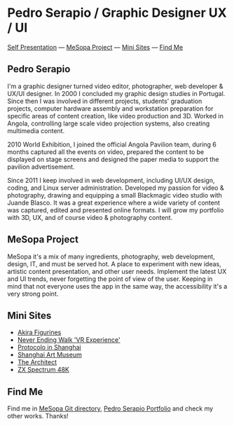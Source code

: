# Pedro Serapio / Graphic Designer UX / UI

<div>
  <a href="#pedro-serapio">Self Presentation</a>
  &mdash;
  <a href="#mesopa-project">MeSopa Project</a>
  &mdash;
  <a href="#mini-sites">Mini Sites</a>
  &mdash;
  <a href="#find-me">Find Me</a>
</div>

## Pedro Serapio

I'm a graphic designer turned video editor, photographer, web developer & UX/UI designer. In 2000 I concluded my graphic design studies in Portugal. Since then I was involved in different projects, students' graduation projects, computer hardware assembly and workstation preparation for specific areas of content creation, like video production and 3D. Worked in Angola, controlling large scale video projection systems, also creating multimedia content.

2010 World Exhibition, I joined the official Angola Pavilion team, during 6 months captured all the events on video, prepared the content to be displayed on stage screens and designed the paper media to support the pavilion advertisement.

Since 2011 I keep involved in web development, including UI/UX design, coding, and Linux server administration. Developed my passion for video & photography, drawing and equipping a small Blackmagic video studio with Juande Blasco. It was a great experience where a wide variety of content was captured, edited and presented online formats. I will grow my portfolio with 3D, UX, and of course video & photography content.

## MeSopa Project

MeSopa it's a mix of many ingredients, photography, web development, design, IT, and must be served hot. A place to experiment with new ideas, artistic content presentation, and other user needs. Implement the latest UX and UI trends, never forgetting the point of view of the user. Keeping in mind that not everyone uses the app in the same way, the accessibility it's a very strong point.

## Mini Sites

- [Akira Figurines](https://mesopa.github.io/akira-figurines/)
- [Never Ending Walk 'VR Experience'](https://mesopa.github.io/never-ending-walking-vr/)
- [Protocolo in Shanghai](https://mesopa.github.io/protocolo-shanghai/)
- [Shanghai Art Museum](https://mesopa.github.io/china-art-museum/)
- [The Architect](https://mesopa.github.io/the-architect/)
- [ZX Spectrum 48K](https://mesopa.github.io/zxspectrum48k/)

## Find Me

Find me in [MeSopa Git directory](https://mesopa.com/), [Pedro Serapio Portfolio](https://pedroserapio.design/) and check my other works.
Thanks!
